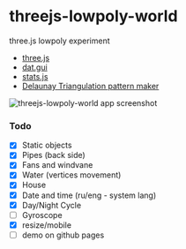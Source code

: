 # threejs-lowpoly-world
three.js lowpoly experiment


* [three.js](https://threejs.org/)
* [dat.gui](https://workshop.chromeexperiments.com/examples/gui/)
* [stats.js](https://github.com/mrdoob/stats.js/)
* [Delaunay Triangulation pattern maker](https://msurguy.github.io/triangles/)


![threejs-lowpoly-world app screenshot](https://image.ibb.co/hkW6i6/threejs_lowpoly_world.jpg)


### Todo
- [x] Static objects
- [x] Pipes (back side)
- [x] Fans and windvane
- [x] Water (vertices movement)
- [x] House
- [x] Date and time (ru/eng - system lang)
- [x] Day/Night Cycle
- [ ] Gyroscope
- [x] resize/mobile
- [ ] demo on github pages
